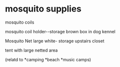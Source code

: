 mosquito supplies
=================

mosquito coils

mosquito coil holder--storage brown box in dog kennel

Mosquito Net large white- storage upstairs closet

tent with large netted area

(relatd to *camping *beach *music camps)
